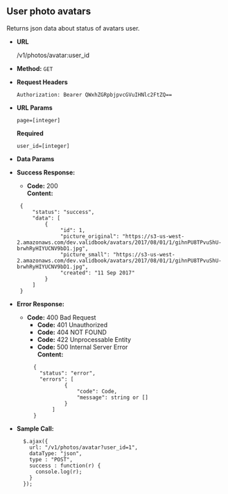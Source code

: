 **User photo avatars**
----
  Returns json data about status of avatars user.

* **URL**

  /v1/photos/avatar:user_id

* **Method:**
  `GET`

*  **Request Headers**

    `Authorization: Bearer QWxhZGRpbjpvcGVuIHNlc2FtZQ==`
    
*  **URL Params**
    
    `page=[integer]` </br>
     
   **Required**
   
    `user_id=[integer]` </br>
   

* **Data Params**
    
* **Success Response:**

  * **Code:** 200 <br />
    **Content:** 
  ```
   {
       "status": "success",
       "data": [
           {
                "id": 1,
                "picture_original": "https://s3-us-west-2.amazonaws.com/dev.validbook/avatars/2017/08/01/1/gihnPU8TPvuShU-brwhRyHIYUCNV9bD1.jpg",
                "picture_small": "https://s3-us-west-2.amazonaws.com/dev.validbook/avatars/2017/08/01/1/gihnPU8TPvuShU-brwhRyHIYUCNV9bD1.jpg",
                "created": "11 Sep 2017"
           }
       ]
   }
  ```
 
* **Error Response:**

    * **Code:** 400 Bad Request <br />
       * **Code:** 401 Unauthorized <br />
       * **Code:** 404 NOT FOUND<br />
       * **Code:** 422 Unprocessable Entity <br />
       * **Code:** 500 Internal Server Error<br />
         **Content:** 
       ```
         {
           "status": "error",
           "errors": [
                   {
                       "code": Code,
                       "message": string or []
                   }
               ]
         }
       ```

* **Sample Call:**

  ```
    $.ajax({
      url: "/v1/photos/avatar?user_id=1",
      dataType: "json",
      type : "POST",
      success : function(r) {
        console.log(r);
      }
    });
  ```